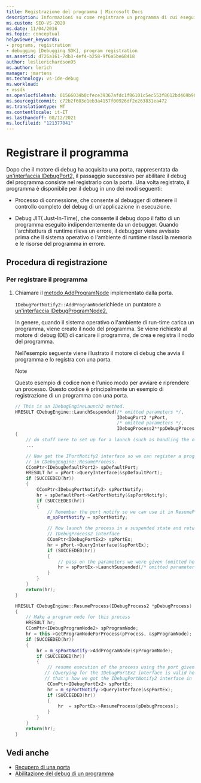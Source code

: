 ```yaml
---
title: Registrazione del programma | Microsoft Docs
description: Informazioni su come registrare un programma di cui eseguire il debug con una porta dopo che il motore di debug ha acquisito una porta.
ms.custom: SEO-VS-2020
ms.date: 11/04/2016
ms.topic: conceptual
helpviewer_keywords:
- programs, registration
- debugging [Debugging SDK], program registration
ms.assetid: d726a161-7db3-4ef4-b258-9f6a5be68418
author: leslierichardson95
ms.author: lerich
manager: jmartens
ms.technology: vs-ide-debug
ms.workload:
- vssdk
ms.openlocfilehash: 01566034b0cfece39367afdc1f86101c5ec553f8612bd469b90615ffc5b99fd9
ms.sourcegitcommit: c72b2f603e1eb3a4157f00926df2e263831ea472
ms.translationtype: MT
ms.contentlocale: it-IT
ms.lasthandoff: 08/12/2021
ms.locfileid: "121377041"
---
```

# <a name="register-the-program"></a>Registrare il programma
Dopo che il motore di debug ha acquisito una porta, rappresentata da [un'interfaccia IDebugPort2,](../../extensibility/debugger/reference/idebugport2.md) il passaggio successivo per abilitare il debug del programma consiste nel registrarlo con la porta. Una volta registrato, il programma è disponibile per il debug in uno dei modi seguenti:

- Processo di connessione, che consente al debugger di ottenere il controllo completo del debug di un'applicazione in esecuzione.

- Debug JIT( Just-In-Time), che consente il debug dopo il fatto di un programma eseguito indipendentemente da un debugger. Quando l'architettura di runtime rileva un errore, il debugger viene avvisato prima che il sistema operativo o l'ambiente di runtime rilasci la memoria e le risorse del programma in errore.

## <a name="registering-procedure"></a>Procedura di registrazione

### <a name="to-register-your-program"></a>Per registrare il programma

1. Chiamare il [metodo AddProgramNode](../../extensibility/debugger/reference/idebugportnotify2-addprogramnode.md) implementato dalla porta.

     `IDebugPortNotify2::AddProgramNode`richiede un puntatore a [un'interfaccia IDebugProgramNode2.](../../extensibility/debugger/reference/idebugprogramnode2.md)

     In genere, quando il sistema operativo o l'ambiente di run-time carica un programma, viene creato il nodo del programma. Se viene richiesto al motore di debug (DE) di caricare il programma, de crea e registra il nodo del programma.

     Nell'esempio seguente viene illustrato il motore di debug che avvia il programma e lo registra con una porta.

    > [!NOTE]
    > Questo esempio di codice non è l'unico modo per avviare e riprendere un processo. Questo codice è principalmente un esempio di registrazione di un programma con una porta.

    ```cpp
    // This is an IDebugEngineLaunch2 method.
    HRESULT CDebugEngine::LaunchSuspended(/* omitted parameters */,
                                          IDebugPort2 *pPort,
                                          /* omitted parameters */,
                                          IDebugProcess2**ppDebugProcess)
    {
        // do stuff here to set up for a launch (such as handling the other parameters)
        ...

        // Now get the IPortNotify2 interface so we can register a program node
        // in CDebugEngine::ResumeProcess.
        CComPtr<IDebugDefaultPort2> spDefaultPort;
        HRESULT hr = pPort->QueryInterface(&spDefaultPort);
        if (SUCCEEDED(hr))
        {
            CComPtr<IDebugPortNotify2> spPortNotify;
            hr = spDefaultPort->GetPortNotify(&spPortNotify);
            if (SUCCEEDED(hr))
            {
                // Remember the port notify so we can use it in ResumeProcess.
                m_spPortNotify = spPortNotify;

                // Now launch the process in a suspended state and return the
                // IDebugProcess2 interface
                CComPtr<IDebugPortEx2> spPortEx;
                hr = pPort->QueryInterface(&spPortEx);
                if (SUCCEEDED(hr))
                {
                    // pass on the parameters we were given (omitted here)
                    hr = spPortEx->LaunchSuspended(/* omitted parameters */,ppDebugProcess)
                }
            }
        }
        return(hr);
    }

    HRESULT CDebugEngine::ResumeProcess(IDebugProcess2 *pDebugProcess)
    {
        // Make a program node for this process
        HRESULT hr;
        CComPtr<IDebugProgramNode2> spProgramNode;
        hr = this->GetProgramNodeForProcess(pProcess, &spProgramNode);
        if (SUCCEEDED(hr))
        {
            hr = m_spPortNotify->AddProgramNode(spProgramNode);
            if (SUCCEEDED(hr))
            {
                // resume execution of the process using the port given to us earlier.
               // (Querying for the IDebugPortEx2 interface is valid here since
               // that's how we got the IDebugPortNotify2 interface in the first place.)
                CComPtr<IDebugPortEx2> spPortEx;
                hr = m_spPortNotify->QueryInterface(&spPortEx);
                if (SUCCEEDED(hr))
                {
                    hr  = spPortEx->ResumeProcess(pDebugProcess);
                }
            }
        }
        return(hr);
    }

    ```

## <a name="see-also"></a>Vedi anche
- [Recupero di una porta](../../extensibility/debugger/getting-a-port.md)
- [Abilitazione del debug di un programma](../../extensibility/debugger/enabling-a-program-to-be-debugged.md)
